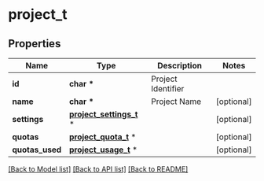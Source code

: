 # project_t

## Properties
Name | Type | Description | Notes
------------ | ------------- | ------------- | -------------
**id** | **char \*** | Project Identifier | 
**name** | **char \*** | Project Name | [optional] 
**settings** | [**project_settings_t**](project_settings.md) \* |  | [optional] 
**quotas** | [**project_quota_t**](project_quota.md) \* |  | [optional] 
**quotas_used** | [**project_usage_t**](project_usage.md) \* |  | [optional] 

[[Back to Model list]](../README.md#documentation-for-models) [[Back to API list]](../README.md#documentation-for-api-endpoints) [[Back to README]](../README.md)


